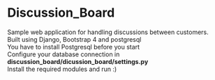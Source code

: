 # Discussion_Board
Sample web application for handling discussions between customers. <br /> Built using Django, Bootstrap 4 and postgresql
<br /> You have to install Postgresql before you start
<br /> Configure your database connection in <b>discussion_board/dicussion_board/settings.py</b>
<br /> Install the required modules and run :)
